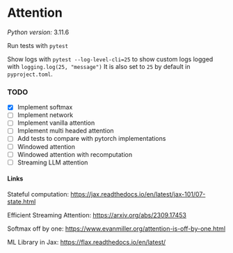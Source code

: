# Attention

*Python version:* 3.11.6

Run tests with `pytest`

Show logs with `pytest --log-level-cli=25` to show custom logs logged with `logging.log(25, "message")`
It is also set to `25` by default in `pyproject.toml`.

### TODO

- [x] Implement softmax
- [ ] Implement network
- [ ] Implement vanilla attention
- [ ] Implement multi headed attention
- [ ] Add tests to compare with pytorch implementations
- [ ] Windowed attention
- [ ] Windowed attention with recomputation
- [ ] Streaming LLM attention

#### Links

Stateful computation: https://jax.readthedocs.io/en/latest/jax-101/07-state.html

Efficient Streaming Attention: https://arxiv.org/abs/2309.17453

Softmax off by one: https://www.evanmiller.org/attention-is-off-by-one.html

ML Library in Jax: https://flax.readthedocs.io/en/latest/